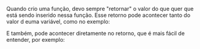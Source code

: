 Quando crio uma função, devo sempre "retornar" o valor do que quer que está sendo inserido nessa função.
Esse retorno pode acontecer tanto do valor d euma variável, como no exemplo:
<script>
function funcaoQualquer(x, y);
    var n = x + y
    return n
</script>
E também, pode acontecer diretamente no retorno, que é mais fácil de entender, por exemplo:
<script>
function funcaoQualquer(x, y);
    return x + y
</script>
